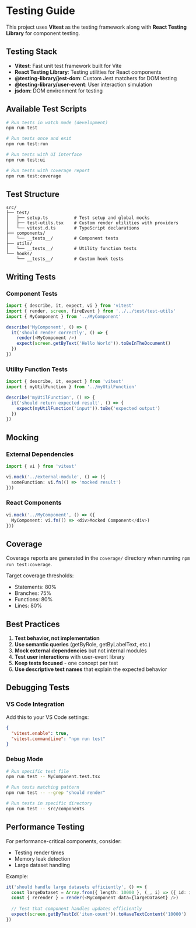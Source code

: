 # Testing Guide

This project uses **Vitest** as the testing framework along with **React Testing Library** for component testing.

## Testing Stack

- **Vitest**: Fast unit test framework built for Vite
- **React Testing Library**: Testing utilities for React components
- **@testing-library/jest-dom**: Custom Jest matchers for DOM testing
- **@testing-library/user-event**: User interaction simulation
- **jsdom**: DOM environment for testing

## Available Test Scripts

```bash
# Run tests in watch mode (development)
npm run test

# Run tests once and exit
npm run test:run

# Run tests with UI interface
npm run test:ui

# Run tests with coverage report
npm run test:coverage
```

## Test Structure

```
src/
├── test/
│   ├── setup.ts          # Test setup and global mocks
│   ├── test-utils.tsx    # Custom render utilities with providers
│   └── vitest.d.ts       # TypeScript declarations
├── components/
│   └── __tests__/        # Component tests
├── utils/
│   └── __tests__/        # Utility function tests
└── hooks/
    └── __tests__/        # Custom hook tests
```

## Writing Tests

### Component Tests

```typescript
import { describe, it, expect, vi } from 'vitest'
import { render, screen, fireEvent } from '../../test/test-utils'
import { MyComponent } from '../MyComponent'

describe('MyComponent', () => {
  it('should render correctly', () => {
    render(<MyComponent />)
    expect(screen.getByText('Hello World')).toBeInTheDocument()
  })
})
```

### Utility Function Tests

```typescript
import { describe, it, expect } from 'vitest'
import { myUtilFunction } from '../myUtilFunction'

describe('myUtilFunction', () => {
  it('should return expected result', () => {
    expect(myUtilFunction('input')).toBe('expected output')
  })
})
```

## Mocking

### External Dependencies
```typescript
import { vi } from 'vitest'

vi.mock('../external-module', () => ({
  someFunction: vi.fn(() => 'mocked result')
}))
```

### React Components
```typescript
vi.mock('../MyComponent', () => ({
  MyComponent: vi.fn(() => <div>Mocked Component</div>)
}))
```

## Coverage

Coverage reports are generated in the `coverage/` directory when running `npm run test:coverage`.

Target coverage thresholds:
- Statements: 80%
- Branches: 75%
- Functions: 80%
- Lines: 80%

## Best Practices

1. **Test behavior, not implementation**
2. **Use semantic queries** (getByRole, getByLabelText, etc.)
3. **Mock external dependencies** but not internal modules
4. **Test user interactions** with user-event library
5. **Keep tests focused** - one concept per test
6. **Use descriptive test names** that explain the expected behavior

## Debugging Tests

### VS Code Integration
Add this to your VS Code settings:
```json
{
  "vitest.enable": true,
  "vitest.commandLine": "npm run test"
}
```

### Debug Mode
```bash
# Run specific test file
npm run test -- MyComponent.test.tsx

# Run tests matching pattern
npm run test -- --grep "should render"

# Run tests in specific directory
npm run test -- src/components
```

## Performance Testing

For performance-critical components, consider:
- Testing render times
- Memory leak detection
- Large dataset handling

Example:
```typescript
it('should handle large datasets efficiently', () => {
  const largeDataset = Array.from({ length: 10000 }, (_, i) => ({ id: i }))
  const { rerender } = render(<MyComponent data={largeDataset} />)
  
  // Test that component handles updates efficiently
  expect(screen.getByTestId('item-count')).toHaveTextContent('10000')
})
```
